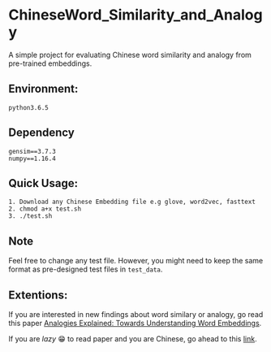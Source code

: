 # ChineseWord_Similarity_and_Analogy
A simple project for evaluating Chinese word similarity and analogy from pre-trained embeddings.

## Environment:
````
python3.6.5
````

## Dependency
````
gensim==3.7.3
numpy==1.16.4
````

## Quick Usage:
````
1. Download any Chinese Embedding file e.g glove, word2vec, fasttext
2. chmod a+x test.sh
3. ./test.sh
````

## Note

Feel free to change any test file. However, you might need to keep the same format as pre-designed test files in `test_data`.


## Extentions:

If you are interested in new findings about word similary or analogy, go read this paper
[Analogies Explained: Towards Understanding Word Embeddings](https://arxiv.org/abs/1901.09813v2).

If you are *lazy* 😁 to read paper and you are Chinese, go ahead to this [link](https://www.jiqizhixin.com/articles/2019-06-25-5). 
